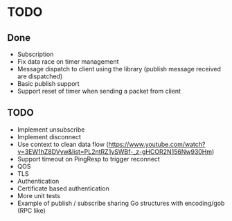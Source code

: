 # TODO

## Done

+ Subscription
+ Fix data race on timer management
+ Message dispatch to client using the library (publish message
  received are dispatched)
+ Basic publish support
+ Support reset of timer when sending a packet from client

## TODO

- Implement unsubscribe
- Implement disconnect
- Use context to clean data flow (https://www.youtube.com/watch?v=3EW1hZ8DVyw&list=PL2ntRZ1ySWBf-_z-gHCOR2N156Nw930Hm)
- Support timeout on PingResp to trigger reconnect
- QOS
- TLS
- Authentication
- Certificate based authentication
- More unit tests
- Example of publish / subscribe sharing Go structures with
  encoding/gob (RPC like)
